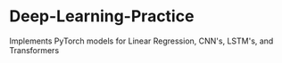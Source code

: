 # Deep-Learning-Practice
Implements PyTorch models for Linear Regression, CNN's, LSTM's, and Transformers
